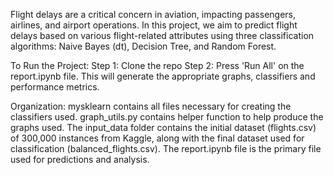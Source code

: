 Flight delays are a critical concern in aviation, impacting passengers, airlines, and airport operations.
In this project, we aim to predict flight delays based on various flight-related attributes using
three classification algorithms: Naive Bayes (dt), Decision Tree, and Random Forest.  

To Run the Project:
  Step 1: Clone the repo
  Step 2: Press 'Run All' on the report.ipynb file. This will generate the appropriate graphs, classifiers
          and performance metrics.

Organization:
  mysklearn contains all files necessary for creating the classifiers used.
  graph_utils.py contains helper function to help produce the graphs used.
  The input_data folder contains the initial dataset (flights.csv) of 300,000 instances from Kaggle,
  along with the final dataset used for classification (balanced_flights.csv).
  The report.ipynb file is the primary file used for predictions and analysis.
